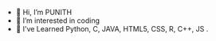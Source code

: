 - 👋 Hi, I’m PUNITH
- 👀 I’m interested in coding 
- 🌱 I've Learned Python,  C,  JAVA,  HTML5, CSS,  R,  C++, JS .
<!---
PUNITH017/PUNITH017 is a ✨ special ✨ repository because its `README.md` (this file) appears on your GitHub profile.
You can click the Preview link to take a look at your changes.
--->
